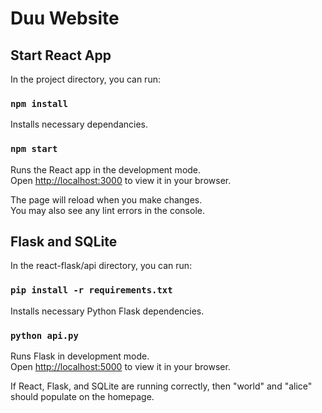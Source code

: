 # Duu Website

## Start React App

In the project directory, you can run:

### `npm install`

Installs necessary dependancies.

### `npm start`

Runs the React app in the development mode.\
Open [http://localhost:3000](http://localhost:3000) to view it in your browser.

The page will reload when you make changes.\
You may also see any lint errors in the console.

## Flask and SQLite

In the react-flask/api directory, you can run:

### `pip install -r requirements.txt`

Installs necessary Python Flask dependencies.

### `python api.py`

Runs Flask in development mode. \
Open [http://localhost:5000](http://localhost:5000) to view it in your browser.

If React, Flask, and SQLite are running correctly, then "world" and "alice" should populate on the homepage.